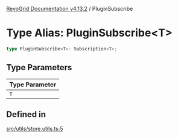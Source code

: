 [RevoGrid Documentation v4.13.2](README.md) / PluginSubscribe

# Type Alias: PluginSubscribe\<T\>

```ts
type PluginSubscribe<T>: Subscription<T>;
```

## Type Parameters

| Type Parameter |
| ------ |
| `T` |

## Defined in

[src/utils/store.utils.ts:5](https://github.com/revolist/revogrid/blob/4615a8613a8ac5464daeb17d7062361e3e3aa5d1/src/utils/store.utils.ts#L5)
